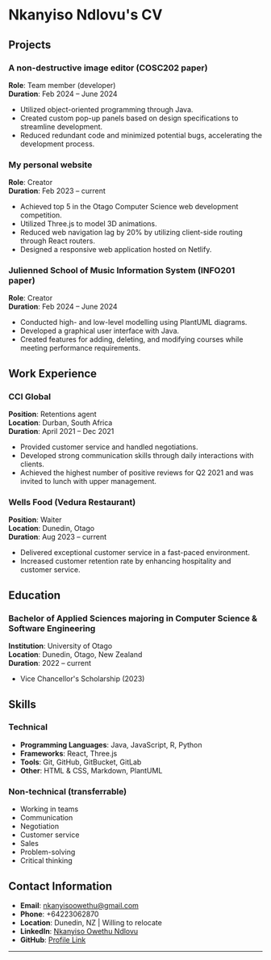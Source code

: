 # Nkanyiso Ndlovu's CV

## Projects

### A non-destructive image editor (COSC202 paper)
**Role**: Team member (developer)  
**Duration**: Feb 2024 – June 2024

- Utilized object-oriented programming through Java.
- Created custom pop-up panels based on design specifications to streamline development.
- Reduced redundant code and minimized potential bugs, accelerating the development process.

### My personal website
**Role**: Creator  
**Duration**: Feb 2023 – current

- Achieved top 5 in the Otago Computer Science web development competition.
- Utilized Three.js to model 3D animations.
- Reduced web navigation lag by 20% by utilizing client-side routing through React routers.
- Designed a responsive web application hosted on Netlify.

### Julienned School of Music Information System (INFO201 paper)
**Role**: Creator  
**Duration**: Feb 2024 – June 2024

- Conducted high- and low-level modelling using PlantUML diagrams.
- Developed a graphical user interface with Java.
- Created features for adding, deleting, and modifying courses while meeting performance requirements.

## Work Experience

### CCI Global
**Position**: Retentions agent  
**Location**: Durban, South Africa  
**Duration**: April 2021 – Dec 2021

- Provided customer service and handled negotiations.
- Developed strong communication skills through daily interactions with clients.
- Achieved the highest number of positive reviews for Q2 2021 and was invited to lunch with upper management.

### Wells Food (Vedura Restaurant)
**Position**: Waiter  
**Location**: Dunedin, Otago  
**Duration**: Aug 2023 – current

- Delivered exceptional customer service in a fast-paced environment.
- Increased customer retention rate by enhancing hospitality and customer service.

## Education

### Bachelor of Applied Sciences majoring in Computer Science & Software Engineering
**Institution**: University of Otago  
**Location**: Dunedin, Otago, New Zealand  
**Duration**: 2022 – current

- Vice Chancellor's Scholarship (2023)

## Skills

### Technical
- **Programming Languages**: Java, JavaScript, R, Python
- **Frameworks**: React, Three.js
- **Tools**: Git, GitHub, GitBucket, GitLab
- **Other**: HTML & CSS, Markdown, PlantUML

### Non-technical (transferrable)
- Working in teams
- Communication
- Negotiation
- Customer service
- Sales
- Problem-solving
- Critical thinking

## Contact Information

- **Email**: nkanyisoowethu@gmail.com
- **Phone**: +64223062870
- **Location**: Dunedin, NZ | Willing to relocate
- **LinkedIn**: [Nkanyiso Owethu Ndlovu](https://www.linkedin.com/in/nkanyiso-owethu-ndlovu)
- **GitHub**: [Profile Link](https://github.com/NkaLight)

---

